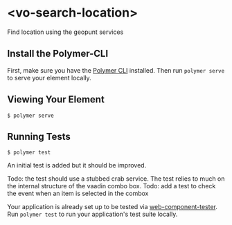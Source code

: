 # \<vo-search-location\>

Find location using the geopunt services

## Install the Polymer-CLI

First, make sure you have the [Polymer CLI](https://www.npmjs.com/package/polymer-cli) installed. Then run `polymer serve` to serve your element locally.

## Viewing Your Element

```
$ polymer serve
```

## Running Tests

```
$ polymer test
```
An initial test is added but it should be improved.

Todo: the test should use a stubbed crab service. The test relies to much on the internal structure of the vaadin combo box.
Todo: add a test to check the event when an item is selected in the combox

Your application is already set up to be tested via [web-component-tester](https://github.com/Polymer/web-component-tester). Run `polymer test` to run your application's test suite locally.
